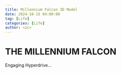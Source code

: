 ```yaml
---
title: Millennium Falcon 3D Model
date: 2024-10-15 04:00:00
tag: [Life]
categories: [Life]
author: <zc>
---
```


<!DOCTYPE html>
<html lang="en">
<head>
  <meta charset="utf-8">
  <meta name="viewport" content="width=device-width, initial-scale=1.0">

  <link rel="stylesheet" href="{{ '/assets/js/public/index.css' | relative_url }}">
  <script async src="https://unpkg.com/es-module-shims@1.6.3/dist/es-module-shims.js"></script>
  <script type="importmap">
    {
      "imports": {
        "three": "https://unpkg.com/three@v0.163.0/build/three.module.js",
        "three/addons/": "https://unpkg.com/three@v0.163.0/examples/jsm/"
      }
    }
  </script>
</head>
<body>
  <div id="heading">
    <h1>THE MILLENNIUM FALCON</h1>
    <div class="border"></div>
  </div>
  <div id="progress-container">
    <div id="progress">Engaging Hyperdrive...</div>
  </div>

  <script type="module" src="{{ '/assets/js/main.js' | relative_url }}"></script>
</body>
</html>

